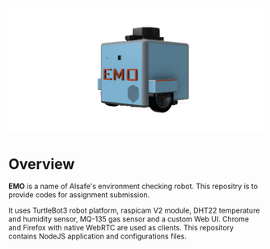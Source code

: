 ![main](./3d_model/TurtleBot3%20Burger%20v45.png)

# Overview

**EMO** is a name of Alsafe's environment checking robot. 
This repositry is to provide codes for assignment submission.

It uses TurtleBot3 robot platform, raspicam V2 module, DHT22 temperature and humidity sensor, MQ-135 gas sensor and a custom Web UI. 
Chrome and Firefox with native WebRTC are used as clients. 
This repository contains NodeJS application and configurations files.
